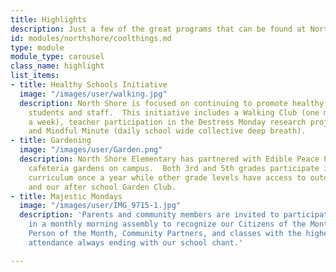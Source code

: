 ```yaml
---
title: Highlights
description: Just a few of the great programs that can be found at North Shore Elementary.
id: modules/northshore/coolthings.md
type: module
module_type: carousel
class_name: highlight
list_items:
- title: Healthy Schools Initiative
  image: "/images/user/walking.jpg"
  description: North Shore is focused on continuing to promote healthy behaviors for
    students and staff.  This initiative includes a Walking Club (one morning
    a week), teacher participation in the Destress Monday research project, Recycling,
    and Mindful Minute (daily school wide collective deep breath).
- title: Gardening
  image: "/images/user/Garden.png"
  description: North Shore Elementary has partnered with Edible Peace Patch allows for both educational and
    cafeteria gardens on campus.  Both 3rd and 5th grades participate in a garden
    curriculum once a year while other grade levels have access to outdoor learning
    and our after school Garden Club.
- title: Majestic Mondays
  image: "/images/user/IMG_9715-1.jpg"
  description: 'Parents and community members are invited to participate
    in a monthly morning assembly to recognize our Citizens of the Month, Teacher and Staff
    Person of the Month, Community Partners, and classes with the highest monthly
    attendance always ending with our school chant.'

---
```

